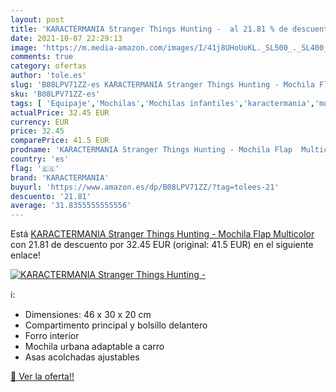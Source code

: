 ```yaml
---
layout: post
title: 'KARACTERMANIA Stranger Things Hunting -  al 21.81 % de descuento'
date: 2021-10-07 22:29:13
image: 'https://m.media-amazon.com/images/I/41j8UHoUoKL._SL500_._SL400_.jpg'
comments: true
category: ofertas
author: 'tole.es'
slug: 'B08LPV71ZZ-es KARACTERMANIA Stranger Things Hunting - Mochila Flap...'
sku: 'B08LPV71ZZ-es'
tags: [ 'Equipaje','Mochilas','Mochilas infantiles','karactermania','mochila', ]
actualPrice: 32.45 EUR
currency: EUR
price: 32.45
comparePrice: 41.5 EUR
prodname: 'KARACTERMANIA Stranger Things Hunting - Mochila Flap  Multicolor'
country: 'es'
flag: '🇪🇸'
brand: 'KARACTERMANIA'
buyurl: 'https://www.amazon.es/dp/B08LPV71ZZ/?tag=tolees-21'
descuento: '21.81'
average: '31.8355555555556'
---
```


Está [KARACTERMANIA Stranger Things Hunting - Mochila Flap  Multicolor](https://www.amazon.es/dp/B08LPV71ZZ/?tag=tolees-21) con 21.81 de descuento por 32.45 EUR (original: 41.5 EUR) en el siguiente enlace!

[![KARACTERMANIA Stranger Things Hunting - ](https://m.media-amazon.com/images/I/41j8UHoUoKL._SL500_._SL400_.jpg)](https://www.amazon.es/dp/B08LPV71ZZ/?tag=tolees-21)

ℹ️:

- Dimensiones: 46 x 30 x 20 cm
- Compartimento principal y bolsillo delantero
- Forro interior
- Mochila urbana adaptable a carro
- Asas acolchadas ajustables

[🛒 Ver la oferta!!](https://www.amazon.es/dp/B08LPV71ZZ/?tag=tolees-21)
